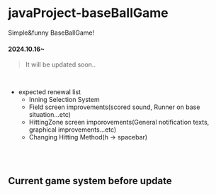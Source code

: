 # javaProject-baseBallGame
Simple&amp;funny BaseBallGame!

#### 2024.10.16~
> It will be updated soon..

<br>

+ expected renewal list
  + Inning Selection System
  + Field screen improvements(scored sound, Runner on base situation...etc)
  + HittingZone screen imporovements(General notification texts, graphical improvements...etc)
  + Changing Hitting Method(h -> spacebar)

<br>
<br>
  
## Current game system before update
